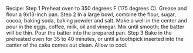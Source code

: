 Recipe:
Step 1
Preheat oven to 350 degrees F (175 degrees C). Grease and flour a 9x13-inch pan.
Step 2
In a large bowl, combine the flour, sugar, cocoa, baking soda, baking powder and salt. Make a well in the center and pour in the eggs, coffee, milk, oil and vinegar. Mix until smooth; the batter will be thin. Pour the batter into the prepared pan.
Step 3
Bake in the preheated oven for 35 to 40 minutes, or until a toothpick inserted into the center of the cake comes out clean. Allow to cool.